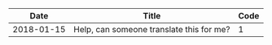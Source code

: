Date              | Title                        | Code
------------------|------------------------------|------
2018-01-15 | Help, can someone translate this for me? | 1